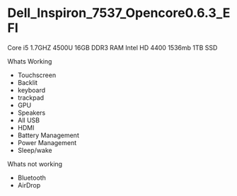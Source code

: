 # Dell_Inspiron_7537_Opencore0.6.3_EFI

Core i5 1.7GHZ 4500U
16GB DDR3 RAM 
Intel HD 4400 1536mb
1TB SSD

Whats Working
* Touchscreen
* Backlit
* keyboard
* trackpad
* GPU
* Speakers
* All USB
* HDMI
* Battery Management
* Power Management
* Sleep/wake

Whats not working
* Bluetooth
* AirDrop
